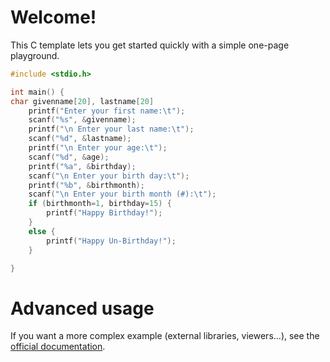 # Welcome!

This C template lets you get started quickly with a simple one-page playground.

```C runnable
#include <stdio.h>

int main() {
char givenname[20], lastname[20]
	printf("Enter your first name:\t");
    scanf("%s", &givenname);
    printf("\n Enter your last name:\t");
    scanf("%d", &lastname);
    printf("\n Enter your age:\t");
    scanf("%d", &age);
    printf("%a", &birthday);
    scanf("\n Enter your birth day:\t");
    printf("%b", &birthmonth);
    scanf("\n Enter your birth month (#):\t");
    if (birthmonth=1, birthday=15) {
        printf("Happy Birthday!");
    }
    else {
        printf("Happy Un-Birthday!");
    }

}

```

# Advanced usage

If you want a more complex example (external libraries, viewers...), see the [official documentation](https://tech.io/playgrounds/408/tech-io-documentation).
